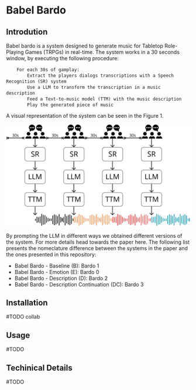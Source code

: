 # Babel Bardo
## Introdution
Babel bardo is a system designed to generate music for Tabletop Role-Playing Games (TRPGs) in real-time. The system works in a 30 seconds window, by executing the following procedure:

```
    For each 30s of gamplay:
        Extract the players dialogs transcriptions with a Speech Recognition (SR) system
        Use a LLM to transform the transcription in a music description
        Feed a Text-to-music model (TTM) with the music description
        Play the generated piece of music
```

A visual representation of the system can be seen in the Figure 1. 

![Figure 1. And overview o the Babel Bardo system](/assets/bardo_overview.png)

By prompting the LLM in different ways we obtained different versions of the system. For more details head towards the paper here. The following list presents the nomeclature difference between the systems in the paper and the ones presented in this repository:

* Babel Bardo - Baseline (B): Bardo 1
* Babel Bardo - Emotion (E): Bardo 0
* Babel Bardo - Description (D): Bardo 2
* Babel Bardo - Description Continuation (DC): Bardo 3

## Installation
#TODO collab

## Usage
#TODO

## Techinical Details
#TODO